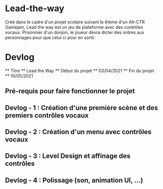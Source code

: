 # Lead-the-way

Créé dans le cadre d'un projet scolaire suivant le thème d'un Alt-CTR Gamejam, Lead the way est un jeu de plateforme avec des contrôles vocaux. Prisonnier d'un donjon, le joueur devra dicter des ordres aux personnages pour que celui ci pour en sortir.

# Devlog

** Titre **   Lead the Way
** Début du projet ** 03/04/2021
** Fin du projet ** 10/05/2021

## Pré-requis pour faire fonctionner le projet

## Devlog - 1 : Création d'une première scène et des premiers contrôles vocaux

## Devlog - 2 : Création d'un menu avec contrôles vocaux

## Devlog - 3 : Level Design et affinage des contrôles

## Devlog - 4 : Polissage (son, animation UI, ...)
